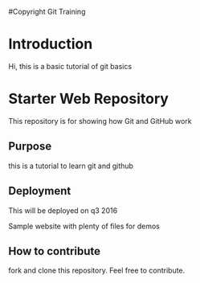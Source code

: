 #Copyright Git Training

# Introduction
Hi, this is a basic tutorial of git basics

# Starter Web Repository

This repository is for showing how Git and GitHub work

## Purpose
this is a tutorial to learn git and github
## Deployment
This will be deployed on q3 2016

Sample website with plenty of files for demos

## How to contribute
fork and clone this repository. Feel free to contribute.
